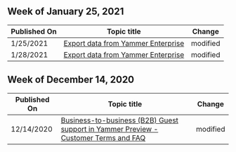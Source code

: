 <!-- This file is generated automatically each week. Changes made to this file will be overwritten.-->



## Week of January 25, 2021


| Published On |Topic title | Change |
|------|------------|--------|
| 1/25/2021 | [Export data from Yammer Enterprise](/Yammer/manage-security-and-compliance/export-yammer-enterprise-data) | modified |
| 1/28/2021 | [Export data from Yammer Enterprise](/Yammer/manage-security-and-compliance/export-yammer-enterprise-data) | modified |


## Week of December 14, 2020


| Published On |Topic title | Change |
|------|------------|--------|
| 12/14/2020 | [Business-to-business (B2B) Guest support in Yammer Preview - Customer Terms and FAQ](/Yammer/get-started-with-yammer/azure-ad-b2b-guests-yammer) | modified |
